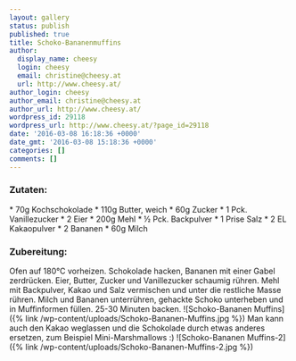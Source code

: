 ```yaml
---
layout: gallery
status: publish
published: true
title: Schoko-Bananenmuffins
author:
  display_name: cheesy
  login: cheesy
  email: christine@cheesy.at
  url: http://www.cheesy.at/
author_login: cheesy
author_email: christine@cheesy.at
author_url: http://www.cheesy.at/
wordpress_id: 29118
wordpress_url: http://www.cheesy.at/?page_id=29118
date: '2016-03-08 16:18:36 +0000'
date_gmt: '2016-03-08 15:18:36 +0000'
categories: []
comments: []
---
```

### Zutaten:
\* 70g Kochschokolade
\* 110g Butter, weich
\* 60g Zucker
\* 1 Pck. Vanillezucker
\* 2 Eier
\* 200g Mehl
\* ½ Pck. Backpulver
\* 1 Prise Salz
\* 2 EL Kakaopulver
\* 2 Bananen
\* 60g Milch
### Zubereitung:
Ofen auf 180°C vorheizen. Schokolade hacken, Bananen mit einer Gabel zerdrücken. Eier, Butter, Zucker und Vanillezucker schaumig rühren. Mehl mit Backpulver, Kakao und Salz vermischen und unter die restliche Masse rühren. Milch und Bananen unterrühren, gehackte Schoko unterheben und in Muffinformen füllen. 25-30 Minuten backen.
![Schoko-Bananen Muffins]({% link /wp-content/uploads/Schoko-Bananen-Muffins.jpg %})
Man kann auch den Kakao weglassen und die Schokolade durch etwas anderes ersetzen, zum Beispiel Mini-Marshmallows :)
![Schoko-Bananen Muffins-2]({% link /wp-content/uploads/Schoko-Bananen-Muffins-2.jpg %})
